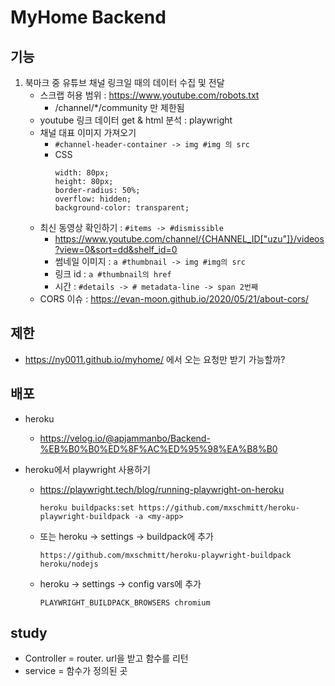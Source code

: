 # MyHome Backend

## 기능

1. 북마크 중 유튜브 채널 링크일 때의 데이터 수집 및 전달
   - 스크랩 허용 범위 : https://www.youtube.com/robots.txt
     - /channel/\*/community 만 제한됨
   - youtube 링크 데이터 get & html 분석 : playwright
   - 채널 대표 이미지 가져오기
     - `#channel-header-container -> img #img 의 src`
     - CSS
       ```
       width: 80px;
       height: 80px;
       border-radius: 50%;
       overflow: hidden;
       background-color: transparent;
       ```
   - 최신 동영상 확인하기 : `#items -> #dismissible`
     - https://www.youtube.com/channel/{CHANNEL_ID["uzu"]}/videos?view=0&sort=dd&shelf_id=0
     - 썸네일 이미지 : `a #thumbnail -> img #img의 src`
     - 링크 id : `a #thumbnail의 href`
     - 시간 : `#details -> # metadata-line -> span 2번째`
   - CORS 이슈 : https://evan-moon.github.io/2020/05/21/about-cors/

## 제한

- https://ny0011.github.io/myhome/ 에서 오는 요청만 받기 가능할까?

## 배포

- heroku

  - https://velog.io/@apjammanbo/Backend-%EB%B0%B0%ED%8F%AC%ED%95%98%EA%B8%B0

- heroku에서 playwright 사용하기
  - https://playwright.tech/blog/running-playwright-on-heroku
    ```
    heroku buildpacks:set https://github.com/mxschmitt/heroku-playwright-buildpack -a <my-app>
    ```
  - 또는 heroku -> settings -> buildpack에 추가
    ```
    https://github.com/mxschmitt/heroku-playwright-buildpack
    heroku/nodejs
    ```
  - heroku -> settings -> config vars에 추가
    ```
    PLAYWRIGHT_BUILDPACK_BROWSERS chromium
    ```

## study

- Controller = router. url을 받고 함수를 리턴
- service = 함수가 정의된 곳

